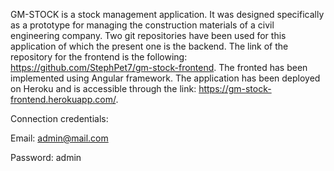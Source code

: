 GM-STOCK is a stock management application. 
It was designed specifically as a prototype for managing the construction materials of a civil engineering company. 
Two git repositories have been used for this application of which the present one is the backend. 
The link of the repository for the frontend is the following: https://github.com/StephPet7/gm-stock-frontend. 
The fronted has been implemented using Angular framework. 
The application has been deployed on Heroku and is accessible through the link: https://gm-stock-frontend.herokuapp.com/. 

Connection credentials:

Email: admin@mail.com

Password: admin
